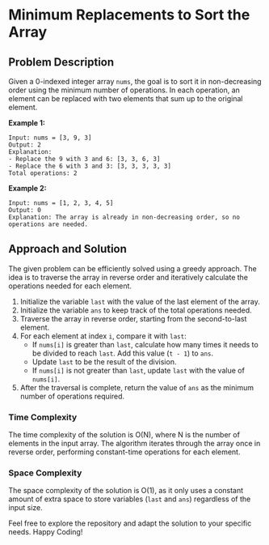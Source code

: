 # Minimum Replacements to Sort the Array 

## Problem Description

Given a 0-indexed integer array `nums`, the goal is to sort it in non-decreasing order using the minimum number of operations. In each operation, an element can be replaced with two elements that sum up to the original element.

**Example 1:**
```
Input: nums = [3, 9, 3]
Output: 2
Explanation:
- Replace the 9 with 3 and 6: [3, 3, 6, 3]
- Replace the 6 with 3 and 3: [3, 3, 3, 3, 3]
Total operations: 2
```

**Example 2:**
```
Input: nums = [1, 2, 3, 4, 5]
Output: 0
Explanation: The array is already in non-decreasing order, so no operations are needed.
```

## Approach and Solution 

The given problem can be efficiently solved using a greedy approach. The idea is to traverse the array in reverse order and iteratively calculate the operations needed for each element.

1. Initialize the variable `last` with the value of the last element of the array.
2. Initialize the variable `ans` to keep track of the total operations needed.
3. Traverse the array in reverse order, starting from the second-to-last element.
4. For each element at index `i`, compare it with `last`:
   - If `nums[i]` is greater than `last`, calculate how many times it needs to be divided to reach `last`. Add this value (`t - 1`) to `ans`.
   - Update `last` to be the result of the division.
   - If `nums[i]` is not greater than `last`, update `last` with the value of `nums[i]`.
5. After the traversal is complete, return the value of `ans` as the minimum number of operations required.

### Time Complexity

The time complexity of the solution is O(N), where N is the number of elements in the input array. The algorithm iterates through the array once in reverse order, performing constant-time operations for each element.

### Space Complexity

The space complexity of the solution is O(1), as it only uses a constant amount of extra space to store variables (`last` and `ans`) regardless of the input size.

Feel free to explore the repository and adapt the solution to your specific needs. Happy Coding!